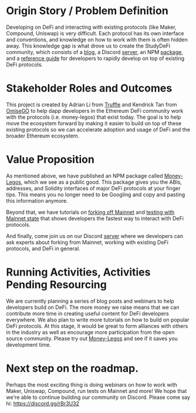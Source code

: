 # Origin Story / Problem Definition

Developing on DeFi and interacting with existing protocols (like Maker, Compound, Uniswap) is very difficult. Each protocol has its own interface and conventions, and knowledge on how to work with them is often hidden away. This knowledge gap is what drove us to create the StudyDeFi community, which consists of a [blog](https://studydefi.com), a Discord [server](discord.gg/rBr3U32), an NPM [package](https://github.com/studydefi/money-legos), and a [reference guide](https://money-legos.studydefi.com) for developers to rapidly develop on top of existing DeFi protocols.

# Stakeholder Roles and Outcomes

This project is created by Adrian Li from [Truffle](https://www.trufflesuite.com/) and Kendrick Tan from [OmiseGO](https://omisego.co/) to help dapp developers in the Ethereum DeFi community work with the protocols (i.e. money-legos) that exist today. The goal is to help move the ecosystem forward by making it easier to build on top of these existing protocols so we can accelerate adoption and usage of DeFi and the broader Ethereum ecosystem.

# Value Proposition

As mentioned above, we have published an NPM package called [Money-Legos](https://github.com/studydefi/money-legos), which we see as a public good. This package gives you the ABIs, addresses, and Solidity interfaces of major DeFi protocols at your finger tips. This means you no longer need to be Googling and copy and pasting this information anymore.

Beyond that, we have tutorials on [forking off Mainnet](https://studydefi.com/forking-off-mainnet/) and [testing with Mainnet state](https://studydefi.com/testing-on-mainnet/) that shows developers the fastest way to interact with DeFi protocols.

And finally, come join us on our Discord [server](discord.gg/rBr3U32) where we developers can ask experts about forking from Mainnet, working with existing DeFi protocols, and DeFi in general.

# Running Activities, Activities Pending Resourcing

We are currently planning a series of blog posts and webinars to help developers build on DeFi. The more money we raise means that we can contribute more time in creating useful content for DeFi developers everywhere. We also plan to write more tutorials on how to build on popular DeFi protocols. At this stage, it would be great to form alliances with others in the industry as well as encourage more participation from the open source community. Please try out [Money-Legos](https://money-legos.studydefi.com/) and see if it saves you development time.

# Next step on the roadmap.

Perhaps the most exciting thing is doing webinars on how to work with Maker, Uniswap, Compound, run tests on Mainnet and more! We hope that we're able to continue building our community on Discord. Please come say hi: https://discord.gg/rBr3U32
